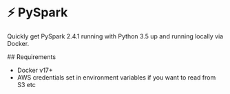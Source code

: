 # ⚡ PySpark

Quickly get PySpark 2.4.1 running with Python 3.5 up and running locally via Docker.

## Requirements

- Docker v17+
- AWS credentials set in environment variables if you want to read from S3 etc